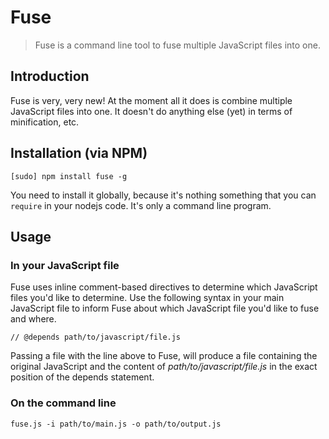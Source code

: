 # Fuse

> Fuse is a command line tool to fuse multiple JavaScript files into one.

## Introduction

Fuse is very, very new! At the moment all it does is combine multiple JavaScript files into one. It doesn't do anything else (yet) in terms of minification, etc.

## Installation (via NPM)

	[sudo] npm install fuse -g

You need to install it globally, because it's nothing something that you can `require` in your nodejs code. It's only a command line program.

## Usage

### In your JavaScript file

Fuse uses inline comment-based directives to determine which JavaScript files you'd like to determine. Use the following syntax in your main JavaScript file to inform Fuse about which JavaScript file you'd like to fuse and where.

	// @depends path/to/javascript/file.js

Passing a file with the line above to Fuse, will produce a file containing the original JavaScript and the content of *path/to/javascript/file.js* in the exact position of the depends statement.

### On the command line

	fuse.js -i path/to/main.js -o path/to/output.js
